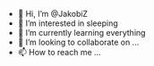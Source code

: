 - 👋 Hi, I’m @JakobiZ
- 👀 I’m interested in sleeping
- 🌱 I’m currently learning everything
- 💞️ I’m looking to collaborate on ...
- 📫 How to reach me ...

<!---
JakobiZ/JakobiZ is a ✨ special ✨ repository because its `README.md` (this file) appears on your GitHub profile.
You can click the Preview link to take a look at your changes.
--->
